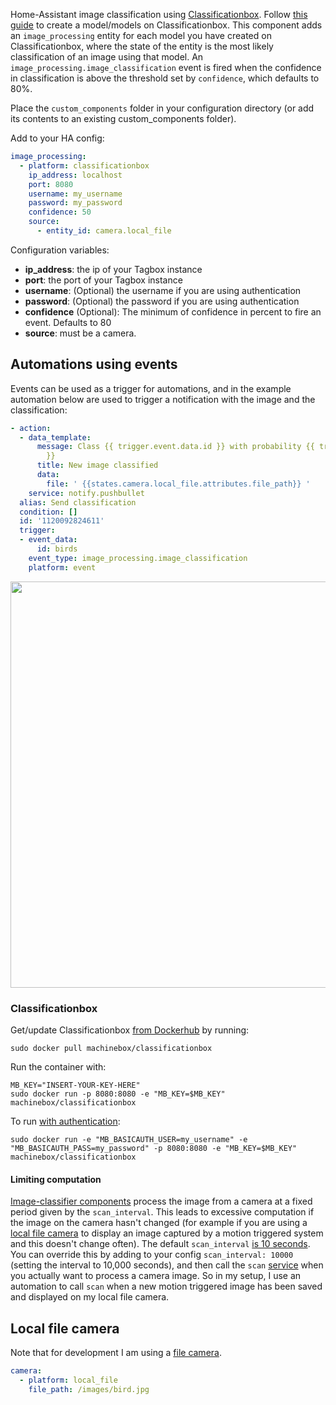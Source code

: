 Home-Assistant image classification using [Classificationbox](https://machinebox.io/docs/classificationbox). Follow [this guide](https://blog.machinebox.io/how-anyone-can-build-a-machine-learning-image-classifier-from-photos-on-your-hard-drive-very-5c20c6f2764f ) to create a model/models on Classificationbox. This component adds an `image_processing` entity for each model you have created on Classificationbox, where the state of the entity is the most likely classification of an image using that model. An `image_processing.image_classification` event is fired when the confidence in classification is above the threshold set by `confidence`, which defaults to 80%.

Place the `custom_components` folder in your configuration directory (or add its contents to an existing custom_components folder).

Add to your HA config:
```yaml
image_processing:
  - platform: classificationbox
    ip_address: localhost
    port: 8080
    username: my_username
    password: my_password
    confidence: 50
    source:
      - entity_id: camera.local_file
```

Configuration variables:
- **ip_address**: the ip of your Tagbox instance
- **port**: the port of your Tagbox instance
- **username**: (Optional) the username if you are using authentication
- **password**: (Optional) the password if you are using authentication
- **confidence** (Optional): The minimum of confidence in percent to fire an event. Defaults to 80
- **source**: must be a camera.

## Automations using events

Events can be used as a trigger for automations, and in the example automation below are used to trigger a notification with the image and the classification:

```yaml
- action:
  - data_template:
      message: Class {{ trigger.event.data.id }} with probability {{ trigger.event.data.confidence
        }}
      title: New image classified
      data:
        file: ' {{states.camera.local_file.attributes.file_path}} '
    service: notify.pushbullet
  alias: Send classification
  condition: []
  id: '1120092824611'
  trigger:
  - event_data:
      id: birds
    event_type: image_processing.image_classification
    platform: event
```

<p align="center">
<img src="https://github.com/robmarkcole/HASS-Machinebox-Classificationbox/blob/master/usage.png" width="650">
</p>

### Classificationbox
Get/update Classificationbox [from Dockerhub](https://hub.docker.com/r/machinebox/classificationbox/) by running:
```
sudo docker pull machinebox/classificationbox
```

Run the container with:
```
MB_KEY="INSERT-YOUR-KEY-HERE"
sudo docker run -p 8080:8080 -e "MB_KEY=$MB_KEY" machinebox/classificationbox
```

To run [with authentication](https://machinebox.io/docs/machine-box-apis#basic-authentication):
```
sudo docker run -e "MB_BASICAUTH_USER=my_username" -e "MB_BASICAUTH_PASS=my_password" -p 8080:8080 -e "MB_KEY=$MB_KEY" machinebox/classificationbox
```

#### Limiting computation
[Image-classifier components](https://www.home-assistant.io/components/image_processing/) process the image from a camera at a fixed period given by the `scan_interval`. This leads to excessive computation if the image on the camera hasn't changed (for example if you are using a [local file camera](https://www.home-assistant.io/components/camera.local_file/) to display an image captured by a motion triggered system and this doesn't change often). The default `scan_interval` [is 10 seconds](https://github.com/home-assistant/home-assistant/blob/98e4d514a5130b747112cc0788fc2ef1d8e687c9/homeassistant/components/image_processing/__init__.py#L27). You can override this by adding to your config `scan_interval: 10000` (setting the interval to 10,000 seconds), and then call the `scan` [service](https://github.com/home-assistant/home-assistant/blob/98e4d514a5130b747112cc0788fc2ef1d8e687c9/homeassistant/components/image_processing/__init__.py#L62) when you actually want to process a camera image. So in my setup, I use an automation to call `scan` when a new motion triggered image has been saved and displayed on my local file camera.


## Local file camera
Note that for development I am using a [file camera](https://www.home-assistant.io/components/camera.local_file/).
```yaml
camera:
  - platform: local_file
    file_path: /images/bird.jpg
```
